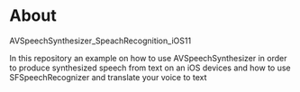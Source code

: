 # About 

AVSpeechSynthesizer_SpeachRecognition_iOS11

In this repository an example on how to use AVSpeechSynthesizer in order to produce synthesized speech from text on an iOS devices
and how to use SFSpeechRecognizer and translate your voice to text
